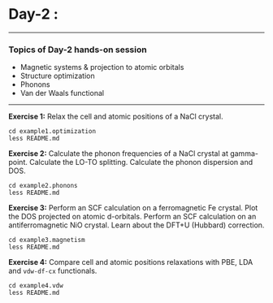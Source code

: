 # Day-2 :
---------

### Topics of Day-2 hands-on session

- Magnetic systems & projection to atomic orbitals
- Structure optimization
- Phonons
- Van der Waals functional

-----------

**Exercise 1:** Relax the cell and atomic positions
                of a NaCl crystal.

    cd example1.optimization
    less README.md

**Exercise 2:** Calculate the phonon frequencies
                of a NaCl crystal at gamma-point.
                Calculate the LO-TO splitting.
                Calculate the phonon dispersion and DOS.

    cd example2.phonons
    less README.md

**Exercise 3:** Perform an SCF calculation
                on a ferromagnetic Fe crystal.
                Plot the DOS projected on atomic d-orbitals.
                Perform an SCF calculation
                on an antiferromagnetic NiO crystal.
                Learn about the DFT+U (Hubbard) correction.

    cd example3.magnetism
    less README.md


**Exercise 4:** Compare cell and atomic positions
                relaxations with PBE, LDA and `vdw-df-cx`
                functionals.

    cd example4.vdw
    less README.md
